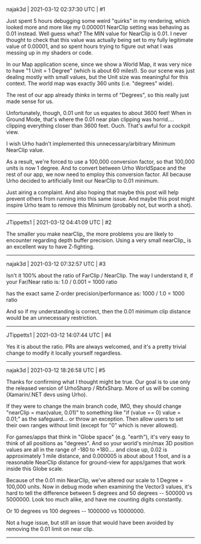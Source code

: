 najak3d | 2021-03-12 02:37:30 UTC | #1

Just spent 5 hours debugging some weird "quirks" in my rendering, which looked more and more like my 0.000001 NearClip setting was behaving as 0.01 instead.   Well guess what?   The MIN value for NearClip is 0.01.   I never thought to check that this value was actually being set to my fully legitimate value of 0.00001, and so spent hours trying to figure out what I was messing up in my shaders or code.

In our Map application scene, since we show a World Map, it was very nice to have "1 Unit = 1 Degree" (which is about 60 miles!).    So our scene was just dealing mostly with small values, but the Unit size was meaningful for this context.    The world map was exactly 360 units (i.e. "degrees" wide).

The rest of our app already *thinks* in terms of "Degrees", so this really just made sense for us.

Unfortunately, though, 0.01 unit for us equates to about 3600 feet!   When in Ground Mode, that's where the 0.01 near plan clipping was horrid.... clipping everything closer than 3600 feet.   Ouch.  That's awful for a cockpit view.

I wish Urho hadn't implemented this unnecessary/arbitrary Minimum NearClip value.

As a result, we're forced to use a 100,000 conversion factor, so that 100,000 units is now 1 degree.  And to convert between Urho WorldSpace and the rest of our app, we now need to employ this conversion factor.   All because Urho decided to artificially limit our NearClip to 0.01 minimum.

Just airing a complaint.  And also hoping that maybe this post will help prevent others from running into this same issue.   And maybe this post might inspire Urho team to remove this Minimum (probably not, but worth a shot).

-------------------------

JTippetts1 | 2021-03-12 04:41:09 UTC | #2

The smaller you make nearClip_ the more problems you are likely to encounter regarding depth buffer precision. Using a very small nearClip_ is an excellent way to have Z-fighting.

-------------------------

najak3d | 2021-03-12 07:32:57 UTC | #3

Isn't it 100% about the ratio of FarClip / NearClip.   The way I understand it, if your Far/Near ratio is:
    1.0 / 0.001 = 1000 ratio

has the exact same Z-order precision/performance as:
   1000 / 1.0 = 1000 ratio

And so if my understanding is correct, then the 0.01 minimum clip distance would be an unnecessary restriction.

-------------------------

JTippetts1 | 2021-03-12 14:07:44 UTC | #4

Yes it is about the ratio. PRs are always welcomed, and it's a pretty trivial change to modify it locally yourself regardless.

-------------------------

najak3d | 2021-03-12 18:26:58 UTC | #5

Thanks for confirming what I thought might be true.  Our goal is to use only the released version of UrhoSharp / RbfxSharp.    More of us will be coming (Xamarin/.NET devs using Urho).

If they were to change the main branch code, IMO, they should change "nearClip = max(value, 0.01)" to something like "if (value == 0) value = 0.01;" as the safeguard... or throw an exception.   Then allow users to set their own ranges without limit (except for "0" which is never allowed).

For games/apps that think in "Globe space" (e.g. "earth"), it's very easy to think of all positions as "degrees".  And so your world's min/max 3D position values are all in the range of -180 to +180.... and close up, 0.02 is approximately 1 mile distance, and 0.000005 is about about 1 foot, and is a reasonable NearClip distance for ground-view for apps/games that work inside this Globe scale.

Because of the 0.01 min NearClip, we've altered our scale to 1 Degree = 100,000 units.    Now in debug mode when examining the Vector3 values, it's hard to tell the difference between 5 degrees and 50 degrees --   500000 vs 5000000.     Look too much alike, and have me counting digits constantly.

Or 10 degrees vs 100 degrees --  1000000 vs 10000000.

Not a huge issue, but still an issue that would have been avoided by removing the 0.01 limit on near clip.

-------------------------

